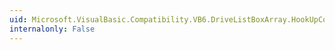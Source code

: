 ```yaml
---
uid: Microsoft.VisualBasic.Compatibility.VB6.DriveListBoxArray.HookUpControlEvents(System.Object)
internalonly: False
---
```

